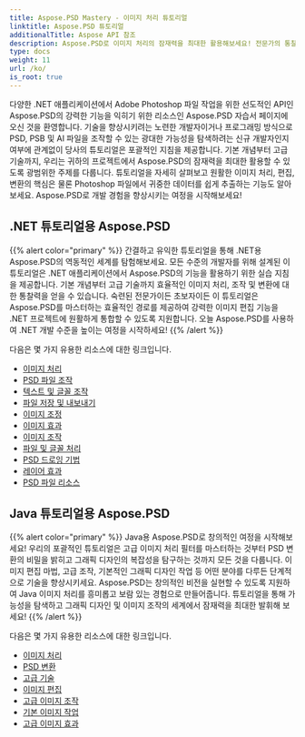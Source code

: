```yaml
---
title: Aspose.PSD Mastery - 이미지 처리 튜토리얼
linktitle: Aspose.PSD 튜토리얼
additionalTitle: Aspose API 참조
description: Aspose.PSD로 이미지 처리의 잠재력을 최대한 활용해보세요! 전문가의 통찰력과 실습 지침을 제공하는 포괄적인 튜토리얼을 살펴보세요.
type: docs
weight: 11
url: /ko/
is_root: true
---
```


다양한 .NET 애플리케이션에서 Adobe Photoshop 파일 작업을 위한 선도적인 API인 Aspose.PSD의 강력한 기능을 익히기 위한 리소스인 Aspose.PSD 자습서 페이지에 오신 것을 환영합니다. 기술을 향상시키려는 노련한 개발자이거나 프로그래밍 방식으로 PSD, PSB 및 AI 파일을 조작할 수 있는 광대한 가능성을 탐색하려는 신규 개발자인지 여부에 관계없이 당사의 튜토리얼은 포괄적인 지침을 제공합니다. 기본 개념부터 고급 기술까지, 우리는 귀하의 프로젝트에서 Aspose.PSD의 잠재력을 최대한 활용할 수 있도록 광범위한 주제를 다룹니다. 튜토리얼을 자세히 살펴보고 원활한 이미지 처리, 편집, 변환의 핵심은 물론 Photoshop 파일에서 귀중한 데이터를 쉽게 추출하는 기능도 알아보세요. Aspose.PSD로 개발 경험을 향상시키는 여정을 시작해보세요!

## .NET 튜토리얼용 Aspose.PSD
{{% alert color="primary" %}}
간결하고 유익한 튜토리얼을 통해 .NET용 Aspose.PSD의 역동적인 세계를 탐험해보세요. 모든 수준의 개발자를 위해 설계된 이 튜토리얼은 .NET 애플리케이션에서 Aspose.PSD의 기능을 활용하기 위한 실습 지침을 제공합니다. 기본 개념부터 고급 기술까지 효율적인 이미지 처리, 조작 및 변환에 대한 통찰력을 얻을 수 있습니다. 숙련된 전문가이든 초보자이든 이 튜토리얼은 Aspose.PSD를 마스터하는 효율적인 경로를 제공하여 강력한 이미지 편집 기능을 .NET 프로젝트에 원활하게 통합할 수 있도록 지원합니다. 오늘 Aspose.PSD를 사용하여 .NET 개발 수준을 높이는 여정을 시작하세요!
{{% /alert %}}

다음은 몇 가지 유용한 리소스에 대한 링크입니다.
 
- [이미지 처리](./net/image-processing/)
- [PSD 파일 조작](./net/psd-file-manipulation/)
- [텍스트 및 글꼴 조작](./net/text-and-font-manipulation/)
- [파일 저장 및 내보내기](./net/file-saving-and-exporting/)
- [이미지 조정](./net/image-adjustment/)
- [이미지 효과](./net/image-effects/)
- [이미지 조작](./net/image-manipulation/)
- [파일 및 글꼴 처리](./net/file-and-font-handling/)
- [PSD 드로잉 기법](./net/psd-drawing-techniques/)
- [레이어 효과](./net/layer-effects/)
- [PSD 파일 리소스](./net/psd-file-resources/)


## Java 튜토리얼용 Aspose.PSD
{{% alert color="primary" %}}
Java용 Aspose.PSD로 창의적인 여정을 시작해보세요! 우리의 포괄적인 튜토리얼은 고급 이미지 처리 필터를 마스터하는 것부터 PSD 변환의 비밀을 밝히고 그래픽 디자인의 복잡성을 탐구하는 것까지 모든 것을 다룹니다. 이미지 편집 마법, 고급 조작, 기본적인 그래픽 디자인 작업 등 어떤 분야를 다루든 단계적으로 기술을 향상시키세요. Aspose.PSD는 창의적인 비전을 실현할 수 있도록 지원하여 Java 이미지 처리를 흥미롭고 보람 있는 경험으로 만들어줍니다. 튜토리얼을 통해 가능성을 탐색하고 그래픽 디자인 및 이미지 조작의 세계에서 잠재력을 최대한 발휘해 보세요!
{{% /alert %}}

다음은 몇 가지 유용한 리소스에 대한 링크입니다.

- [이미지 처리](./java/image-processing/)
- [PSD 변환](./java/psd-conversion/)
- [고급 기술](./java/advanced-techniques/)
- [이미지 편집](./java/image-editing/)
- [고급 이미지 조작](./java/advanced-image-manipulation/)
- [기본 이미지 작업](./java/basic-image-operations/)
- [고급 이미지 효과](./java/advanced-image-effects/)